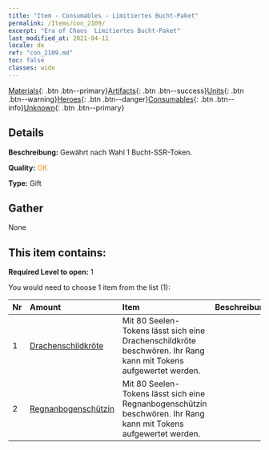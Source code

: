 ```yaml
---
title: "Item - Consumables - Limitiertes Bucht-Paket"
permalink: /Items/con_2109/
excerpt: "Era of Chaos  Limitiertes Bucht-Paket"
last_modified_at: 2021-04-11
locale: de
ref: "con_2109.md"
toc: false
classes: wide
---
```

 [Materials](/de/Items/){: .btn .btn--primary}[Artifacts](/de/Items/Artifacts/){: .btn .btn--success}[Units](/de/Items/Units/){: .btn .btn--warning}[Heroes](/de/Items/Heroes/){: .btn .btn--danger}[Consumables](/de/Items/Consumables/){: .btn .btn--info}[Unknown](/de/Items/Unknown/){: .btn .btn--primary}

## Details
 **Beschreibung:** Gewährt nach Wahl 1 Bucht-SSR-Token.

 **Quality:** <span style="color: #FF8C00">OK</span>

 **Type:** Gift

## Gather

  None

## This item contains:

 **Required Level to open:** 1

 You would need to choose 1 item from the list (1):

  | Nr | Amount |     Item    | Beschreibung |
  |:---|:-------|:------------|:-----------:|
  | 1 | [Drachenschildkröte](/de/Items/unt_278/) | Mit 80 Seelen-Tokens lässt sich eine Drachenschildkröte beschwören. Ihr Rang kann mit Tokens aufgewertet werden. | 
  | 2 | [Regnanbogenschützin](/de/Items/unt_274/) | Mit 80 Seelen-Tokens lässt sich eine Regnanbogenschützin beschwören. Ihr Rang kann mit Tokens aufgewertet werden. | 
